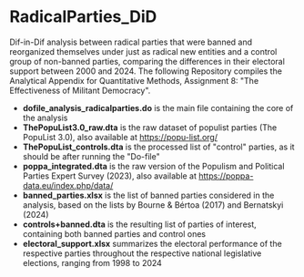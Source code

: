 # RadicalParties_DiD
Dif-in-Dif analysis between radical parties that were banned and reorganized themselves under just as radical new entities and a control group of non-banned parties, comparing the differences in their electoral support between 2000 and 2024.
The following Repository compiles the Analytical Appendix for Quantitative Methods, Assignment 8:  "The Effectiveness of Militant Democracy".

- **dofile_analysis_radicalparties.do** is the main file containing the core of the analysis
- **ThePopuList3.0_raw.dta** is the raw dataset of populist parties (The PopuList 3.0), also available at https://popu-list.org/
- **ThePopuList_controls.dta** is the processed list of "control" parties, as it should be after running the "Do-file"
- **poppa_integrated.dta** is the raw version of the Populism and Political Parties Expert Survey (2023), also available at https://poppa-data.eu/index.php/data/
- **banned_parties.xlsx** is the list of banned parties considered in the analysis, based on the lists by Bourne & Bértoa (2017) and Bernatskyi (2024)
- **controls+banned.dta** is the resulting list of parties of interest, containing both banned parties and control ones
- **electoral_support.xlsx** summarizes the electoral performance of the respective parties throughout the respective national legislative elections, ranging from 1998 to 2024
